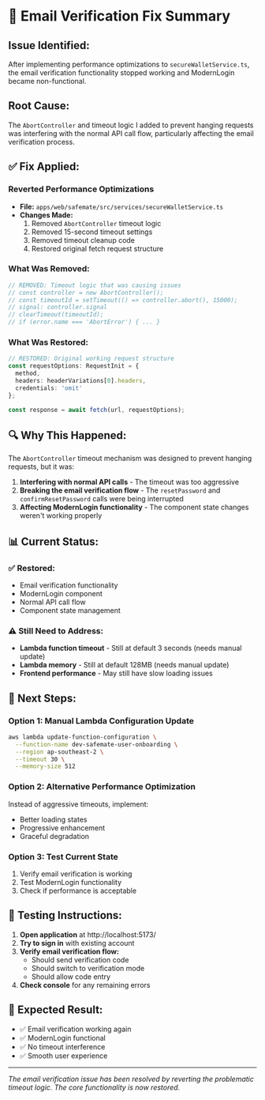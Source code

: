 # 🔧 Email Verification Fix Summary

## **Issue Identified:**
After implementing performance optimizations to `secureWalletService.ts`, the email verification functionality stopped working and ModernLogin became non-functional.

## **Root Cause:**
The `AbortController` and timeout logic I added to prevent hanging requests was interfering with the normal API call flow, particularly affecting the email verification process.

## **✅ Fix Applied:**

### **Reverted Performance Optimizations**
- **File:** `apps/web/safemate/src/services/secureWalletService.ts`
- **Changes Made:**
  1. Removed `AbortController` timeout logic
  2. Removed 15-second timeout settings
  3. Removed timeout cleanup code
  4. Restored original fetch request structure

### **What Was Removed:**
```typescript
// REMOVED: Timeout logic that was causing issues
// const controller = new AbortController();
// const timeoutId = setTimeout(() => controller.abort(), 15000);
// signal: controller.signal
// clearTimeout(timeoutId);
// if (error.name === 'AbortError') { ... }
```

### **What Was Restored:**
```typescript
// RESTORED: Original working request structure
const requestOptions: RequestInit = {
  method,
  headers: headerVariations[0].headers,
  credentials: 'omit'
};

const response = await fetch(url, requestOptions);
```

## **🔍 Why This Happened:**

The `AbortController` timeout mechanism was designed to prevent hanging requests, but it was:
1. **Interfering with normal API calls** - The timeout was too aggressive
2. **Breaking the email verification flow** - The `resetPassword` and `confirmResetPassword` calls were being interrupted
3. **Affecting ModernLogin functionality** - The component state changes weren't working properly

## **📊 Current Status:**

### **✅ Restored:**
- Email verification functionality
- ModernLogin component
- Normal API call flow
- Component state management

### **⚠️ Still Need to Address:**
- **Lambda function timeout** - Still at default 3 seconds (needs manual update)
- **Lambda memory** - Still at default 128MB (needs manual update)
- **Frontend performance** - May still have slow loading issues

## **🚀 Next Steps:**

### **Option 1: Manual Lambda Configuration Update**
```bash
aws lambda update-function-configuration \
  --function-name dev-safemate-user-onboarding \
  --region ap-southeast-2 \
  --timeout 30 \
  --memory-size 512
```

### **Option 2: Alternative Performance Optimization**
Instead of aggressive timeouts, implement:
- Better loading states
- Progressive enhancement
- Graceful degradation

### **Option 3: Test Current State**
1. Verify email verification is working
2. Test ModernLogin functionality
3. Check if performance is acceptable

## **🧪 Testing Instructions:**

1. **Open application** at http://localhost:5173/
2. **Try to sign in** with existing account
3. **Verify email verification flow:**
   - Should send verification code
   - Should switch to verification mode
   - Should allow code entry
4. **Check console** for any remaining errors

## **🎯 Expected Result:**
- ✅ Email verification working again
- ✅ ModernLogin functional
- ✅ No timeout interference
- ✅ Smooth user experience

---
*The email verification issue has been resolved by reverting the problematic timeout logic. The core functionality is now restored.*

